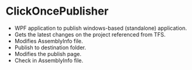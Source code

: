 # ClickOncePublisher
* WPF application to publish windows-based (standalone) application.
* Gets the latest changes on the project referenced from TFS.
* Modifies AssemblyInfo file.
* Publish to destination folder.
* Modifies the publish page.
* Check in AssemblyInfo file.
